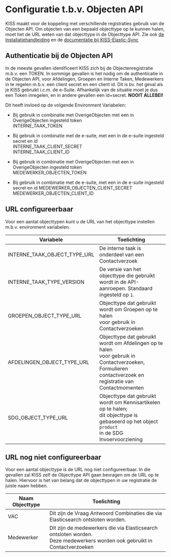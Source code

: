 # Configuratie t.b.v. Objecten API
KISS maakt voor de koppeling met verschillende registraties gebruik van de Objecten API. Om objecten van een bepaald objecttype op te kunnen halen, moet het de URL weten van dat objecttype in de Objecttype API. Zie ook [de Installatiehandleiding](../installation/configuratie.md) en de [documentatie bij KISS-Elastic-Sync](https://github.com/Klantinteractie-Servicesysteem/KISS-Elastic-Sync/blob/main/README.md) 

## Authenticatie bij de Objecten API
In de meeste gevallen identificeert KISS zich bij de Objectenregistratie m.b.v. een TOKEN.
In sommige gevallen is het nodig om de authenticatie in de Objecten API, voor Afdelingen, Groepen en Interne Taken, Medewerkers in te regelen m.b.v. een client secret en een client id. Dit is bv. het geval als je KISS gebruikt i.c.m. de e-Suite. Afhankelijk van de situatie moet je dus een Token inregelen, en in andere gevallen een id+secret. **NOOIT ALLEBEI!**

Dit heeft invloed op de volgende Environment Variabelen: 

- Bij gebruik in combinatie met OverigeObjecten met een in OverigeObjecten ingesteld token<br/> 
INTERNE_TAAK_TOKEN

- Bij gebruik in combinatie met de e-suite, met een in de e-suite ingesteld secret en id<br/> 
INTERNE_TAAK_CLIENT_SECRET<br/> 
INTERNE_TAAK_CLIENT_ID

- Bij gebruik in combinatie met OverigeObjecten met een in OverigeObjecten ingesteld token<br/> 
MEDEWERKER_OBJECTEN_TOKEN

- Bij gebruik in combinatie met de e-suite, met een in de e-suite ingesteld secret en id
MEDEWERKER_OBJECTEN_CLIENT_SECRET <br/> MEDEWERKER_OBJECTEN_CLIENT_ID 

## URL configureerbaar
Voor een aantal objecttypen kunt u de URL van het objecttype instellen m.b.v. environment variabelen. 

| Variabele |  Toelichting |
|---|---|
| INTERNE_TAAK_OBJECT_TYPE_URL |  De interne taak is onderdeel van een Contactverzoek |
| INTERNE_TAAK_TYPE_VERSION | De versie van het objecttype die gebruikt wordt in de API-aanroepen. Standaard ingesteld op `1`. |
| GROEPEN_OBJECT_TYPE_URL | Objecttype dat gebruikt wordt om Groepen op te halen <br/> voor gebruik in Contactverzoeken |
| AFDELINGEN_OBJECT_TYPE_URL | Objecttype dat gebruikt wordt om Afdelingen op te halen <br/>voor gebruik in Contactverzoeken, Formulieren <br />contactverzoek en registratie van Contactmomenten  |
| SDG_OBJECT_TYPE_URL | Objecttype dat gebruikt wordt om Kennisartikelen op te halen; <br/>dit objecttype is gebaseerd op het object `product` <br />in de SDG Invoervoorziening |

## URL nog niet configureerbaar
Voor een aantal objecttype is de URL nog niet configureerbaar. In die gevallen zal KISS zelf de Objecttype API gaan bevragen om de URL op te halen. Hiervoor is het van belang dat de objecttypen in uw registratie de juiste naam hebben.

| Naam Objecttype |  Toelichting |
|---|---|
| VAC | Dit zijn de Vraag Antwoord Combinaties die via Elasticsearch ontsloten worden. |
| Medewerker | Dit zijn de medewerkers die via Elasticsearch ontsloten worden. <br />Deze medewerkers worden ook gebruikt in Contactverzoeken |